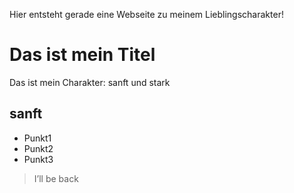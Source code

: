 Hier entsteht gerade eine Webseite zu meinem Lieblingscharakter!
# Das ist mein Titel
Das ist mein Charakter: sanft und stark
## sanft
* Punkt1
* Punkt2
* Punkt3
> I’ll be back
